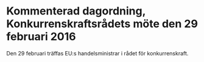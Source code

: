 # Kommenterad dagordning, Konkurrenskraftsrådets möte den 29 februari 2016

Den 29 februari träffas EU:s handelsministrar i rådet för konkurrenskraft.
